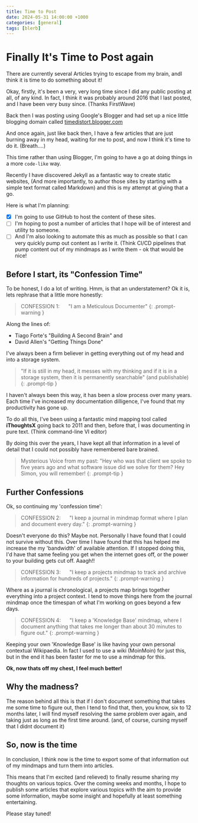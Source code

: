 ```yaml
---
title: Time to Post
date: 2024-05-31 14:00:00 +1000
categories: [general]
tags: [blerb]
---
```


# Finally It's Time to Post again

There are currently several Articles trying to escape from my brain, andI think it is time to do something about it!

Okay, firstly, it's been a very, very long time since I did any public posting at all, of any kind. In fact, I think it was probably around 2016 that I last posted, and I have been very busy since. (Thanks FirstWave)

Back then I was posting using Google's Blogger and had set up a nice little blogging domain called [timedistort.blogger.com](https://timedistort.blogger.com)

And once again, just like back then, I have a few articles that are just burning away in my head, waiting for me to post, and now I think it's time to do it. (Breath....)

This time rather than using Blogger, I'm going to have a go at doing things in a more ```code-like``` way.

Recently I have discovered Jekyll as a fantastic way to create static websites, (And more importantly, to author those sites by starting with a simple text format called Markdown) and this is my attempt at giving that a go.

Here is what I'm planning:

  - [x] I'm going to use GitHub to host the content of these sites.
  - [ ] I'm hoping to post a number of articles that I hope will be of interest and utility to someone.
- [ ] And I'm also looking to automate this as much as possible so that I can very quickly pump out content as I write it. (Think CI/CD pipelines that pump content out of my mindmaps as I write them - ok that would be nice!

## Before I start, its "Confession Time"

To be honest, I do a lot of writing. Hmm, is that an understatement? Ok it is, lets rephrase that a little more honestly:

> CONFESSION 1: &nbsp;&nbsp;&nbsp;&nbsp; "I am a Meticulous Documenter"
{: .prompt-warning }

Along the lines of:
- Tiago Forte's "Building A Second Brain" and 
- David Allen's "Getting Things Done" 

I've always been a firm believer in getting everything out of my head and into a storage system.

>"If it is still in my head, it messes with my thinking and if it is in a storage system, then it is permanently searchable" (and publishable)
{: .prompt-tip }

I haven't always been this way, it has been a slow process over many years. Each time I've increased my documentation dilligence, I've found that my productivity has gone up.

To do all this, I've been using a fantastic mind mapping tool called **iThoughtsX** going back to 2011 and then, before that, I was documenting in pure text. (Think command-line VI editor)

By doing this over the years, I have kept all that information in a level of detail that I could not possibly have remembered bare brained.

> Mysterious Voice from my past: "Hey who was that client we spoke to five years ago and what software issue did we solve for them? Hey Simon, you will remember!
{: .prompt-tip }

## Further Confessions

Ok, so continuing my 'confession time':

>CONFESSION 2: &nbsp;&nbsp;&nbsp;&nbsp; "I keep a journal in mindmap format where I plan and document every day."
{: .prompt-warning }

Doesn't everyone do this? Maybe not. Personally I have found that I could not survive without this. Over time I have found that this has helped me increase the my 'bandwidth' of available attention. If I stopped doing this, I'd have that same feeling you get when the internet goes off, or the power to your building gets cut off. Aaagh!!

>CONFESSION 3: &nbsp;&nbsp;&nbsp;&nbsp; "I keep a projects mindmap to track and archive information for hundreds of projects."
{: .prompt-warning }

Where as a journal is chronological, a projects map brings together everything into a project context. I tend to move things here from the journal mindmap once the timespan of what I'm working on goes beyond a few days.

>CONFESSION 4: &nbsp;&nbsp;&nbsp;&nbsp; "I keep a 'Knowledge Base' mindmap, where I document anything that takes me longer than about 30 minutes to figure out."
{: .prompt-warning }

Keeping your own 'Knowledge Base' is like having your own personal contextual Wikipaedia. In fact I used to use a wiki (MoinMoin) for just this, but in the end it has been faster for me to use a mindmap for this.

**Ok, now thats off my chest, I feel much better!**

## Why the madness?

The reason behind all this is that if I don't document something that takes me some time to figure out, then I tend to find
that, then, you know, six to 12 months later, I will find myself resolving the same problem over again, and taking just as long as the first time around. (and, of course, cursing myself that I didnt document it)

## So, now is the time

In conclusion, I think now is the time to export some of that information out of my mindmaps and turn them into articles. 

This means that I'm excited (and relieved) to finally resume sharing my thoughts on various topics. Over the coming weeks and months, I hope to publish some articles that explore various topics with the aim to provide some information, maybe some insight and hopefully at least something entertaining.

Please stay tuned!